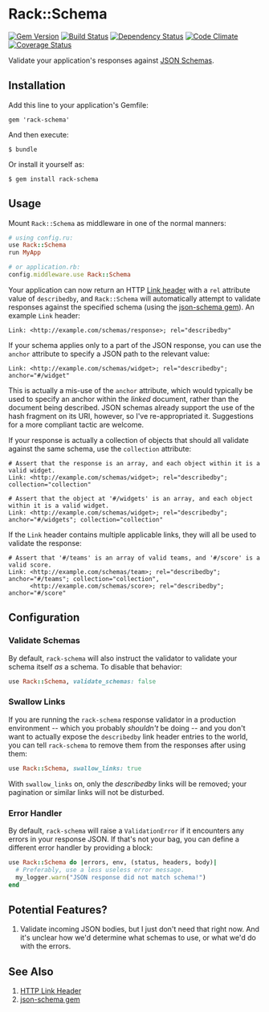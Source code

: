 # Rack::Schema

[![Gem Version](https://badge.fury.io/rb/rack-schema.svg)](http://badge.fury.io/rb/rack-schema)
[![Build Status](https://travis-ci.org/pd/rack-schema.svg?branch=master)](https://travis-ci.org/pd/rack-schema)
[![Dependency Status](https://gemnasium.com/pd/rack-schema.svg)](https://gemnasium.com/pd/rack-schema)
[![Code Climate](https://codeclimate.com/github/pd/rack-schema.png)](https://codeclimate.com/github/pd/rack-schema)
[![Coverage Status](https://img.shields.io/coveralls/pd/rack-schema.svg)](https://coveralls.io/r/pd/rack-schema?branch=master)

Validate your application's responses against [JSON Schemas][json-schema].

## Installation

Add this line to your application's Gemfile:

    gem 'rack-schema'

And then execute:

    $ bundle

Or install it yourself as:

    $ gem install rack-schema

## Usage
Mount `Rack::Schema` as middleware in one of the normal manners:

~~~~ruby
# using config.ru:
use Rack::Schema
run MyApp

# or application.rb:
config.middleware.use Rack::Schema
~~~~

Your application can now return an HTTP [Link header][link-header]
with a `rel` attribute value of `describedby`, and `Rack::Schema` will
automatically attempt to validate responses against the specified
schema (using the [json-schema gem][hoxworth]). An example `Link`
header:

    Link: <http://example.com/schemas/response>; rel="describedby"

If your schema applies only to a part of the JSON response, you can
use the `anchor` attribute to specify a JSON path to the relevant value:

    Link: <http://example.com/schemas/widget>; rel="describedby"; anchor="#/widget"

This is actually a mis-use of the `anchor` attribute, which would
typically be used to specify an anchor within the *linked* document,
rather than the document being described. JSON schemas already support
the use of the hash fragment on its URI, however, so I've
re-appropriated it. Suggestions for a more compliant tactic are
welcome.

If your response is actually a collection of objects that should all
validate against the same schema, use the `collection` attribute:

    # Assert that the response is an array, and each object within it is a valid widget.
    Link: <http://example.com/schemas/widget>; rel="describedby"; collection="collection"

    # Assert that the object at '#/widgets' is an array, and each object within it is a valid widget.
    Link: <http://example.com/schemas/widget>; rel="describedby"; anchor="#/widgets"; collection="collection"

If the `Link` header contains multiple applicable links, they will
all be used to validate the response:

    # Assert that '#/teams' is an array of valid teams, and '#/score' is a valid score.
    Link: <http://example.com/schemas/team>; rel="describedby"; anchor="#/teams"; collection="collection",
          <http://example.com/schemas/score>; rel="describedby"; anchor="#/score"

## Configuration

### Validate Schemas
By default, `rack-schema` will also instruct the validator to validate
your schema itself *as* a schema. To disable that behavior:

~~~~ruby
use Rack::Schema, validate_schemas: false
~~~~

### Swallow Links
If you are running the `rack-schema` response validator in a
production environment -- which you probably *shouldn't* be doing --
and you don't want to actually expose the `describedby` link header
entries to the world, you can tell `rack-schema` to remove them from
the responses after using them:

~~~~ruby
use Rack::Schema, swallow_links: true
~~~~

With `swallow_links` on, only the *describedby* links will be removed;
your pagination or similar links will not be disturbed.

### Error Handler
By default, `rack-schema` will raise a `ValidationError` if it encounters
any errors in your response JSON. If that's not your bag, you can define
a different error handler by providing a block:

~~~ruby
use Rack::Schema do |errors, env, (status, headers, body)|
  # Preferably, use a less useless error message.
  my_logger.warn("JSON response did not match schema!")
end
~~~


## Potential Features?

1. Validate incoming JSON bodies, but I just don't need that right now.
   And it's unclear how we'd determine what schemas to use, or what we'd
   do with the errors.

## See Also

1. [HTTP Link Header][link-header]
2. [json-schema gem][hoxworth]

[json-schema]: http://json-schema.org
[link-header]: http://tools.ietf.org/html/rfc5988#section-5
[hoxworth]: https://github.com/hoxworth/json-schema
